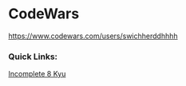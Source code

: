 # CodeWars
https://www.codewars.com/users/swichherddhhhh


### Quick Links:
[Incomplete 8 Kyu](https://www.codewars.com/kata/search/my-languages?q=&r%5B%5D=-8&xids=completed&beta=false&order_by=sort_date%20desc)
